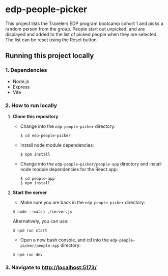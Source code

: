 # edp-people-picker

This project lists the Travelers EDP program bootcamp cohort 1 and picks a random person from the group. People start out unpicked, and are displayed and added to the list of picked people when they are selected. The list can be reset using the Reset button.

## Running this project locally

### 1. Dependencies
- Node.js
- Express
- Vite

### 2. How to run locally
1. **Clone this repository**
    - Change into the `edp-people-picker` directory:
        ```
        $ cd edp-people-picker
        ```
    - Install node module dependencies:
        ```
        $ npm install
        ```
    - Change into the `edp-people-picker/people-app` directory and install node module dependencies for the React app:
        ```
        $ cd people-app
        $ npm install
        ```

2. **Start the server**
    - Make sure you are back in the `edp-people-picker` directory:
    ```
    $ node --watch ./server.js
    ```
    Alternatively, you can use:
   ```
   $ npm run start
   ```
   - Open a new bash console, and cd into the `edp-people-picker/people-app` directory:
   ```
   $ npm run dev
   ```

### 3. Navigate to [http://localhost:5173/](http://localhost:5173/)

